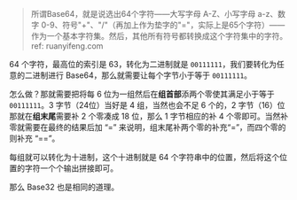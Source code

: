 >所谓Base64，就是说选出64个字符——大写字母 A-Z、小写字母 a-z、数字 0-9、符号"+"、"/"（再加上作为垫字的"="，实际上是65个字符）——作为一个基本字符集。然后，其他所有符号都转换成这个字符集中的字符。ref: ruanyifeng.com

64 个字符，最高位的索引是 63，转化为二进制就是 `00111111`，我们要转化为任意的二进制进行 Base64，那么就需要让每个字节小于等于 `00111111`。

怎么做？那就需要把将每 6 位为一组然后在**组首部**添两个零使其满足小于等于 `00111111`。3 字节（24位）当好是 4 组，当然也会不足 6 个的，2 字节（16）位那就在**组末尾**需要补 2 个零凑成 18 位，那么 1 字节相应的补 4 个零即可。当然补零就需要在最终的结果后加 “=” 来说明，组末尾补两个零的补充“=”，而四个零的则补充 “==”。

每组就可以转化为十进制，这个十进制就是 64 个字符串中的位置，然后将这个位置的字符一个个输出拼接即可。

那么 Base32 也是相同的道理。
